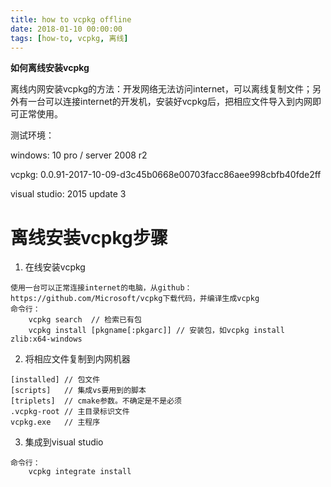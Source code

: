 ```yaml
---
title: how to vcpkg offline
date: 2018-01-10 00:00:00
tags: [how-to, vcpkg, 离线]
---
```


**如何离线安装vcpkg**

离线内网安装vcpkg的方法：开发网络无法访问internet，可以离线复制文件；另外有一台可以连接internet的开发机，安装好vcpkg后，把相应文件导入到内网即可正常使用。

测试环境：

windows: 10 pro / server 2008 r2

vcpkg: 0.0.91-2017-10-09-d3c45b0668e00703facc86aee998cbfb40fde2ff

visual studio: 2015 update 3

<!--more-->


# 离线安装vcpkg步骤

1. 在线安装vcpkg

```
使用一台可以正常连接internet的电脑，从github： https://github.com/Microsoft/vcpkg下载代码，并编译生成vcpkg
命令行：
	vcpkg search  // 检索已有包
	vcpkg install [pkgname[:pkgarc]] // 安装包，如vcpkg install zlib:x64-windows
```

2. 将相应文件复制到内网机器

```
[installed]	// 包文件
[scripts]	// 集成vs要用到的脚本
[triplets]	// cmake参数。不确定是不是必须
.vcpkg-root	// 主目录标识文件
vcpkg.exe	// 主程序
```

3. 集成到visual studio


```
命令行：
	vcpkg integrate install
```

